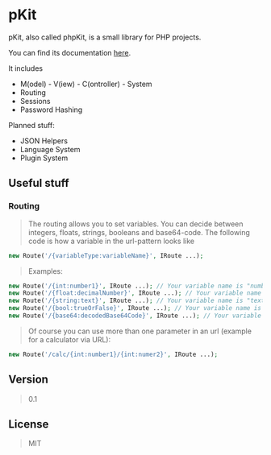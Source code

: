 # pKit

pKit, also called phpKit, is a small library for PHP projects. 

You can find its documentation [here](http://iexit1337.github.io/pkit/index.html).

It includes

  - M(odel) - V(iew) - C(ontroller) - System
  - Routing
  - Sessions
  - Password Hashing

Planned stuff:

- JSON Helpers
- Language System
- Plugin System

## Useful stuff
### Routing
> The routing allows you to set variables. You can decide between integers, floats, strings, booleans and base64-code. 
> The following code is how a variable in the url-pattern looks like

```php
new Route('/{variableType:variableName}', IRoute ...);
```
> Examples:

```php
new Route('/{int:number1}', IRoute ...); // Your variable name is "number1" that has an integer as value.
new Route('/{float:decimalNumber}', IRoute ...); // Your variable name is "decimalNumber" that has an float as value.
new Route('/{string:text}', IRoute ...); // Your variable name is "text" that has an string as value.
new Route('/{bool:trueOrFalse}', IRoute ...); // Your variable name is "trueOrFalse" that has an boolean as value.
new Route('/{base64:decodedBase64Code}', IRoute ...); // Your variable name is "decodedBase64Code" that has a decoded base64 code as value.
```
>Of course you can use more than one parameter in an url (example for a calculator via URL):

```php
new Route('/calc/{int:number1}/{int:numer2}', IRoute ...);
```

## Version
>0.1

License
----

>MIT
